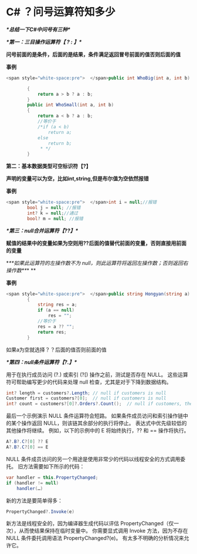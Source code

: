 # C# ？问号运算符知多少

***\*总结一下C#中问号有三种\****

***\*第一：三目操作运算符【 ? : 】\****

**问号前面的是条件，后面的是结果，条件满足返回冒号前面的值否则后面的值**

**事例**



```csharp
<span style="white-space:pre">	</span>public int WhoBig(int a, int b)

        {
            return a > b ? a : b;
        }
        public int WhoSmall(int a, int b)
        {
            return a < b ? a : b;
            //等价于
            /*if (a < b)
                return a;
            else
                return b;
             * */
        }
```

**第二：基本数据类型可空标识符【?】**

**声明的变量可以为空，比如int,string,但是布尔值为空依然报错**

**事例**

```csharp
<span style="white-space:pre">	</span>int i = null;//报错
        bool j = null; //报错
        int? k = null;//通过
        bool? m = null; //报错
```


***\*第三：null合并运算符【??】\****



**赋值的结果中的变量如果为空则用??后面的值替代前面的变量，否则直接用前面的变量**

***\**\*如果此运算符的左操作数不为 null，则此运算符将返回左操作数；否则返回右操作数\*\**\*
**

**事例**

```csharp
<span style="white-space:pre">	</span>public string Hongyan(string a)
        {
            string res = a;
            if (a == null)
                res = "";
            //等价于
            res = a ?? "";
            return res;
        }
```

如果a为空就选择？？后面的值否则前面的值

***\*第四：null条件运算符【?.】\****

用于在执行成员访问 (?.) 或索引 (?[) 操作之前，测试是否存在 NULL。 这些运算符可帮助编写更少的代码来处理 null 检查，尤其是对于下降到数据结构。

```csharp
int? length = customers?.Length; // null if customers is null 
Customer first = customers?[0];  // null if customers is null
int? count = customers?[0]?.Orders?.Count();  // null if customers, the first customer, or Orders is null
```

最后一个示例演示 NULL 条件运算符会短路。 如果条件成员访问和索引操作链中的某个操作返回 NULL，则该链其余部分的执行将停止。 表达式中优先级较低的其他操作将继续。 例如，以下的示例中的 E 将始终执行，?? 和 == 操作将执行。

```csharp
A?.B?.C?[0] ?? E
A?.B?.C?[0] == E
```

NULL 条件成员访问的另一个用途是使用非常少的代码以线程安全的方式调用委托。 旧方法需要如下所示的代码：

```csharp
var handler = this.PropertyChanged;
if (handler != null)
    handler(…)
```

新的方法是要简单得多：

```csharp
PropertyChanged?.Invoke(e)
```

新方法是线程安全的，因为编译器生成代码以评估 PropertyChanged（仅一次），从而使结果保持在临时变量中。
你需要显式调用 Invoke 方法，因为不存在 NULL 条件委托调用语法 PropertyChanged?(e)。 有太多不明确的分析情况来允许它。